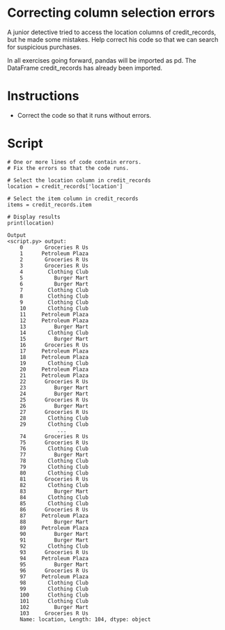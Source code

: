 # Correcting column selection errors

A junior detective tried to access the location columns of credit_records, but he made some mistakes. Help correct his code so that we can search for suspicious purchases.

In all exercises going forward, pandas will be imported as pd. The DataFrame credit_records has already been imported.

# Instructions

- Correct the code so that it runs without errors.

# Script
```
# One or more lines of code contain errors.
# Fix the errors so that the code runs.

# Select the location column in credit_records
location = credit_records['location']

# Select the item column in credit_records
items = credit_records.item

# Display results
print(location)
```
```
Output
<script.py> output:
    0       Groceries R Us
    1      Petroleum Plaza
    2       Groceries R Us
    3       Groceries R Us
    4        Clothing Club
    5          Burger Mart
    6          Burger Mart
    7        Clothing Club
    8        Clothing Club
    9        Clothing Club
    10       Clothing Club
    11     Petroleum Plaza
    12     Petroleum Plaza
    13         Burger Mart
    14       Clothing Club
    15         Burger Mart
    16      Groceries R Us
    17     Petroleum Plaza
    18     Petroleum Plaza
    19       Clothing Club
    20     Petroleum Plaza
    21     Petroleum Plaza
    22      Groceries R Us
    23         Burger Mart
    24         Burger Mart
    25      Groceries R Us
    26         Burger Mart
    27      Groceries R Us
    28       Clothing Club
    29       Clothing Club
                ...
    74      Groceries R Us
    75      Groceries R Us
    76       Clothing Club
    77         Burger Mart
    78       Clothing Club
    79       Clothing Club
    80       Clothing Club
    81      Groceries R Us
    82       Clothing Club
    83         Burger Mart
    84       Clothing Club
    85       Clothing Club
    86      Groceries R Us
    87     Petroleum Plaza
    88         Burger Mart
    89     Petroleum Plaza
    90         Burger Mart
    91         Burger Mart
    92       Clothing Club
    93      Groceries R Us
    94     Petroleum Plaza
    95         Burger Mart
    96      Groceries R Us
    97     Petroleum Plaza
    98       Clothing Club
    99       Clothing Club
    100      Clothing Club
    101      Clothing Club
    102        Burger Mart
    103     Groceries R Us
    Name: location, Length: 104, dtype: object
